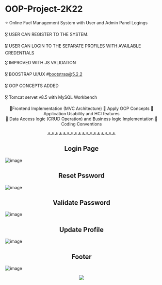 # OOP-Project-2K22

⭐ Online Fuel Management System with User and Admin Panel Logings 

🎖️ USER CAN REGISTER TO THE SYSTEM.

🎖️ USER CAN LOGIN TO THE SEPARATE PROFILES WITH AVAILABLE CREDENTIALS

🎖️ IMPROVED WITH JS VALIDATION

🎖️ BOOSTRAP UI/UX #bootstrap@5.2.2

🎖️ OOP CONCEPTS ADDED

🎖️ Tomcat servet v8.5 with MySQL Workbench



<p align="center">
🔷Frontend Implementation (MVC Architecture)  🔷 Apply OOP Concepts 🔷 Application Usability and HCI features
<br>🔷 Data Access logic (CRUD Operation) and Business logic Implementation 🔷 Coding Conventions 
</p>
<p align="center">
⚓⚓⚓⚓⚓⚓⚓⚓⚓⚓⚓⚓⚓⚓⚓⚓⚓⚓
</p>

<h2 align="center">
Login Page
</h2>

![image](https://user-images.githubusercontent.com/99266866/201371879-071af6bb-e054-4326-9c44-fef5ab9b944e.png)


<h2 align="center">
Reset Pssword
</h2>

![image](https://user-images.githubusercontent.com/99266866/201371027-d18b530f-aff0-4d7f-88be-61130933699a.png)


<h2 align="center">
Validate Password
</h2>

![image](https://user-images.githubusercontent.com/99266866/201371135-d8241871-a9b2-4306-b1c4-92c2ac777a41.png)

<h2 align="center">
Update Profile
</h2>


![image](https://user-images.githubusercontent.com/99266866/201371475-f895722b-4320-46b5-8d6e-acb70e4bddd5.png)


<h2 align="center">
Footer
</h2>

![image](https://user-images.githubusercontent.com/99266866/201371537-aa9d1104-d61d-4d00-9f0a-c2613cd5d506.png)

<p align="center">



<img src="https://user-images.githubusercontent.com/99266866/206965834-56b1d72c-1bb4-4110-bb6a-583faf802ae7.gif">

</p>
